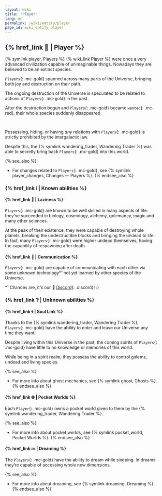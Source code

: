 ```yaml
---
layout: wiki
title: "Player"
lang: en
permalink: /wiki/entity/player
page_id: wiki_entity_player
---
```


## {% href_link 🔗 | Player %}
{% symlink player, Players %} {% wiki_link Player %} were once a very advanced civilization capable of unimaginable things. Nowadays they are believed to be an extinct species.

`Players`{: .mc-gold} spanned across many parts of the Universe, bringing both joy and destruction on their path.

The ongoing destruction of the Universe is speculated to be related to actions of `Players`{: .mc-gold} in the past.

After the destruction begun and `Players`{: .mc-gold} became `wanted`{: .mc-red}, their whole species suddenly disappeared.

<br/>

Possessing, hiding, or having _any_ relations with `Players`{: .mc-gold} is strictly prohibited by the intergalactic law.

Despite this, the {% symlink wandering_trader, Wandering Trader %} was able to secretly bring back `Players`{: .mc-gold} into this world.

{% see_also %}
* For changes related to `Players`{: .mc-gold}, see {% symlink player_changes, Changes — Players %}.
{% endsee_also %}



### {% href_link ❕ | Known abilities %}
#### {% href_link 🧠 | Laziness %}
`Players`{: .mc-gold} are known to be well skilled in many aspects of life: they've succeeded in biology, cosmology, alchemy, golemancy, magic and many other sciences.

At the peak of their existence, they were capable of destroying whole planets, breaking the undestructible blocks and bringing the undead to life. In fact, many `Players`{: .mc-gold} were higher undead themselves, having the capability of respawning after death.

#### {% href_link 💬 | Communication %}
`Players`{: .mc-gold} are capable of communicating with each other via some unknown technology*¹ not yet learned by other species of the Universe.

\*¹ Chances are, it's our 👾 [Discord]({{site.discord_invite}}){: .discord}! :)



### {% href_link ❔ | Unknown abilities %}
#### {% href_link 🌀 | Soul Link %}
Thanks to the {% symlink wandering_trader, Wandering Trader %}, `Players`{: .mc-gold} have the ability to enter and leave our Universe any time they want.

Despite living within this Universe in the past, the coming spirits of `Players`{: .mc-gold} have little to no knowledge or memories of this world.

While being in a spirit realm, they possess the ability to control golems, undead and living species.

{% see_also %}
* For more info about ghost mechanics, see {% symlink ghost, Ghosts %}.
{% endsee_also %}

#### {% href_link 🌐 | Pocket Worlds %}
Each `Player`{: .mc-gold} owns a pocket world given to them by the {% symlink wandering_trader, Wandering Trader %}.

{% see_also %}
* For more info about pocket worlds, see {% symlink pocket_world, Pocket Worlds %}.
{% endsee_also %}

#### {% href_link 💤 | Dreaming %}
The `Players`{: .mc-gold} have the ability to dream while sleeping. In dreams they're capable of accessing whole new dimensions.

{% see_also %}
* For more info about dreaming, see {% symlink dreaming, Dreaming %}.
{% endsee_also %}
